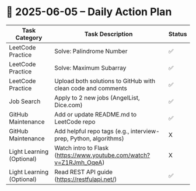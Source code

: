 # 📌 2025-06-05 – Daily Action Plan

| Task Category | Task Description | Status |
|---------------|------------------|--------|
| LeetCode Practice | Solve: Palindrome Number | ✅ |
| LeetCode Practice | Solve: Maximum Subarray | ✅ |
| LeetCode Practice | Upload both solutions to GitHub with clean code and comments | ✅ |
| Job Search | Apply to 2 new jobs (AngelList, Dice.com) | ✅ |
| GitHub Maintenance | Add or update README.md to LeetCode repo | ✅ |
| GitHub Maintenance | Add helpful repo tags (e.g., interview-prep, Python, algorithms) | X |
| Light Learning (Optional) | Watch intro to Flask (https://www.youtube.com/watch?v=Z1RJmh_OqeA) | X |
| Light Learning (Optional) | Read REST API guide (https://restfulapi.net/) | ✅ |
